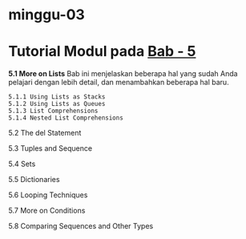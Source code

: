 # minggu-03

# Tutorial Modul pada [Bab - 5](https://docs.python.org/3/tutorial/datastructures.html)

**5.1 More on Lists**
	Bab ini menjelaskan beberapa hal yang sudah Anda pelajari dengan lebih detail, dan menambahkan beberapa hal baru.

	5.1.1 Using Lists as Stacks
	5.1.2 Using Lists as Queues
	5.1.3 List Comprehensions
	5.1.4 Nested List Comprehensions
	
5.2 The del Statement

5.3 Tuples and Sequence

5.4 Sets

5.5 Dictionaries

5.6 Looping Techniques

5.7 More on Conditions

5.8 Comparing Sequences and Other Types